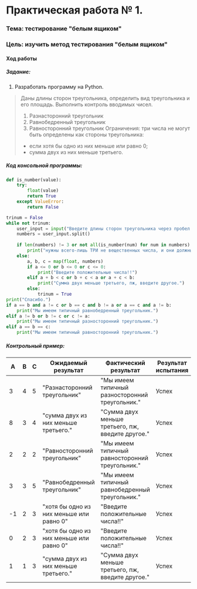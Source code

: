 # Практическая работа № 1. #

### Тема: тестирование "белым ящиком" ###

### Цель: изучить метод тестирования "белым ящиком" ###

#### Ход работы ####

##### Задание: #####

1. Разработать программу на Python.
> Даны длины сторон треугольника, определить вид треугольника и его площадь.
Выполнить контроль вводимых чисел.
> 1. Разнасторонний треугольник
> 2. Равнобедренный треугольник
> 3. Равносторонний треугольник
> Ограничения: три числа не могут быть определены как стороны треугольника:
> - если хотя бы одно из них меньше или равно 0;
> - сумма двух из них меньше третьего.

##### Код консольной программы: #####
```python
def is_number(value):
    try:
        float(value) 
        return True
    except ValueError:
        return False

trinum = False
while not trinum:
    user_input = input("Введите длины сторон треугольника через пробел: ")
    numbers = user_input.split()
    
    if len(numbers) != 3 or not all(is_number(num) for num in numbers):
        print("нужны всего-лишь ТРИ не вещественных числа, и они должны быть положительными.")
    else:
        a, b, c = map(float, numbers)
        if a <= 0 or b <= 0 or c <= 0:
            print("Введите положительные числа!!")
        elif a + b < c or b + c < a or a + c < b:
            print("Сумма двух меньше третьего, пж, введите другое.")
        else:
            trinum = True
print("Спасибо.")
if a == b and a != c or b == c and b != a or a == c and a != b:
    print("Мы имеем типичный равнобедренный треугольник.")
elif a != b or b != c or c != a:
    print("Мы имеем типичный разносторонний треугольник.")
elif a == b == c:
    print("Мы имеем типичный равносторонний треугольник.")
```
##### Контрольный пример: #####

| A | B | C |Ожидаемый результат|Фактический результат|Результат испытания|
|------|------|------|----------------|---------------|-----------|
| 3    | 4    | 5    | "Разнасторонний треугольник"  | "Мы имеем типичный разносторонний треугольник." | Успех    |
| 8    | 3    | 4    | "сумма двух из них меньше третьего."| "Сумма двух меньше третьего, пж, введите другое."| Успех     |
| 2    | 2    | 2    | "Равносторонний треугольник"| "Мы имеем типичный равносторонний треугольник." | Успех             |
| 3    | 3    | 5    | "Равнобедренный треугольник"| "Мы имеем типичный равнобедренный треугольник." | Успех             |
| -1   | 2    | 3    | "хотя бы одно из них меньше или равно 0"| "Введите положительные числа!!" | Успех          |
| 0    | 2    | 3    | "хотя бы одно из них меньше или равно 0"| "Введите положительные числа!!" | Успех          |
| 1    | 1    | 3    | "сумма двух из них меньше третьего."| "Сумма двух меньше третьего, пж, введите другое."| Успех      |
